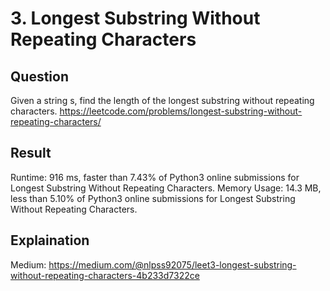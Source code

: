 # 3. Longest Substring Without Repeating Characters
## Question
Given a string s, find the length of the longest substring without repeating characters.
https://leetcode.com/problems/longest-substring-without-repeating-characters/
## Result
Runtime: 916 ms, faster than 7.43% of Python3 online submissions for Longest Substring Without Repeating Characters.
Memory Usage: 14.3 MB, less than 5.10% of Python3 online submissions for Longest Substring Without Repeating Characters.
## Explaination
Medium: https://medium.com/@nlpss92075/leet3-longest-substring-without-repeating-characters-4b233d7322ce
